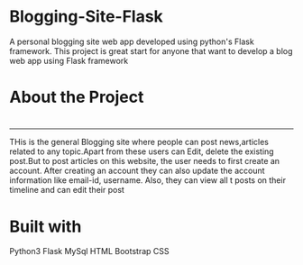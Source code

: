 # Blogging-Site-Flask

A personal blogging site web app developed using python's Flask framework. This project is great start for anyone that want to develop a blog web app using Flask framework
<br>
# <h1>About the Project<h1>
<hr>
THis is the general Blogging site where people can post news,articles related to any  topic.Apart from these users can Edit, delete the existing post.But to post articles on this website, the user needs to first create an account. After creating an account they can also update the account information like email-id, username. Also, they can view all t posts on their timeline and can edit their post

# Built with

Python3
Flask
MySql
HTML
Bootstrap
CSS

